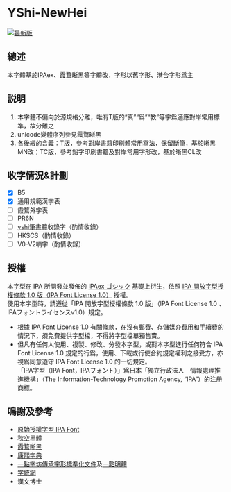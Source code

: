 # YShi-NewHei
[![最新版](https://img.shields.io/github/release/Steve-Yuu/YShi-NewHei?style=flat-square)](https://github.com/Steve-Yuu/YShi-NewHei/releases)
## 總述
本字體基於IPAex、[霞鶩晰黑](https://github.com/lxgw/LxgwXiHei)等字體改，字形以舊字形、港台字形爲主

## 説明
1. 本字體不偏向於源規格分離，唯有T版的“真”“爲”“教”等字爲適應對岸常用標準，故分離之
2. unicode變體序列參見霞鶩晰黑
3. 各後綴的含義：T版，參考對岸書籍印刷體常用寫法，保留斷筆，基於晰黑MN改；TC版，參考鉛字印刷書籍及對岸常用字形改，基於晰黑CL改

## 收字情況&計劃
- [x] B5
- [x] 通用規範漢字表
- [ ] 霞鶩外字表
- [ ] PR6N
- [ ] [yshi筆書體](https://github.com/Steve-Yuu/YshiPen-Shuti/tree/main)收錄字（酌情收錄）
- [ ] HKSCS（酌情收錄）
- [ ] V0-V2喃字（酌情收錄）

## 授權
本字型在 IPA 所開發並發佈的 [IPAex ゴシック](https://moji.or.jp/ipafont/) 基礎上衍生，依照 [IPA 開放字型授權條款 1.0 版（IPA Font License 1.0）](https://opensource.org/licenses/IPA/) 授權。  
  使用本字型時，請遵從「IPA 開放字型授權條款 1.0 版」（IPA Font License 1.0 、IPAフォントライセンスv1.0）規定。
- 根據 IPA Font License 1.0 有關條款，在沒有郵費、存儲媒介費用和手續費的情況下，須免費提供字型檔，不得將字型檔單獨售賣。
- 但凡有任何人使用、複製、修改、分發本字型，或對本字型進行任何符合 IPA Font License 1.0 規定的行爲，使用、下載或行使合約規定權利之接受方，亦視爲同意遵守 IPA Font License 1.0 的一切規定。  
  「IPA字型（IPA Font，IPAフォント）」爲日本「獨立行政法人　情報處理推進機構」（The Information-Technology Promotion Agency, “IPA”）的注册商標。
  
## 鳴謝及參考
- [原始授權字型 IPA Font](https://moji.or.jp/ipafont/)
- [秋空黑體](https://github.com/ChiuMing-Neko/ChiuKongGothic)
- [霞鶩晰黑](https://github.com/lxgw/LxgwXiHei)
- [康熙字典](https://www.kangxizidian.com/)
- [一點字坊](https://github.com/ichitenfont/)[傳承字形標準化文件](https://github.com/ichitenfont/inheritedglyphs)及[一點明體](https://github.com/ichitenfont/I.Ming)
- [字統網](https://zi.tools/)
- 漢文博士
